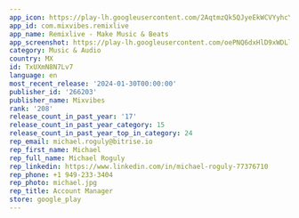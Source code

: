 ```yaml
---
app_icon: https://play-lh.googleusercontent.com/2AqtmzQk5QJyeEkWCVYyhcYPl5V94Wq0GjiA8N0H88a6lhUvdXQ1BeL3jxmDn8ShC6g
app_id: com.mixvibes.remixlive
app_name: Remixlive - Make Music & Beats
app_screenshot: https://play-lh.googleusercontent.com/oePNQ6dxHlD9xWDLl4C6BGIgqDw-1OyppXaWAkQ9X3gg75mRKN1cR650nOJrolf8rSOK
category: Music & Audio
country: MX
id: TxUXmN8N7Lv7
language: en
most_recent_release: '2024-01-30T00:00:00'
publisher_id: '266203'
publisher_name: Mixvibes
rank: '208'
release_count_in_past_year: '17'
release_count_in_past_year_category: 15
release_count_in_past_year_top_in_category: 24
rep_email: michael.roguly@bitrise.io
rep_first_name: Michael
rep_full_name: Michael Roguly
rep_linkedin: https://www.linkedin.com/in/michael-roguly-77376710
rep_phone: +1 949-233-3404
rep_photo: michael.jpg
rep_title: Account Manager
store: google_play
---
```

